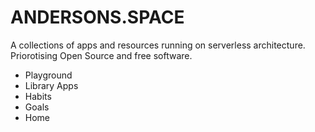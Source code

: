 # ANDERSONS.SPACE
A collections of apps and resources running on serverless architecture. Priorotising Open Source and free software.
- Playground
- Library Apps
- Habits
- Goals
- Home


